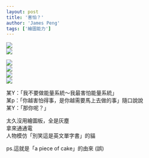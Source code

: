 ```yaml
---
layout: post
title: '害怕？'
author: 'James Peng'
tags: ['繪圖能力']
---
```


[![](http://3.bp.blogspot.com/_AnTT9cbXdqY/SCM1iC7dBtI/AAAAAAAACYw/NBOzonJxHpo/s320/4.png)](http://3.bp.blogspot.com/_AnTT9cbXdqY/SCM1iC7dBtI/AAAAAAAACYw/NBOzonJxHpo/s1600-h/4.png)  
[![](http://4.bp.blogspot.com/_AnTT9cbXdqY/SCM1hS7dBqI/AAAAAAAACYY/wAIp8YwSYjw/s320/1.png)](http://4.bp.blogspot.com/_AnTT9cbXdqY/SCM1hS7dBqI/AAAAAAAACYY/wAIp8YwSYjw/s1600-h/1.png)  
  
[![](http://2.bp.blogspot.com/_AnTT9cbXdqY/SCM1hy7dBsI/AAAAAAAACYo/tN2dBzvwRu8/s320/3.png)](http://2.bp.blogspot.com/_AnTT9cbXdqY/SCM1hy7dBsI/AAAAAAAACYo/tN2dBzvwRu8/s1600-h/3.png)  
[![](http://1.bp.blogspot.com/_AnTT9cbXdqY/SCM1hi7dBrI/AAAAAAAACYg/8T15WxOVCiE/s320/2.png)](http://1.bp.blogspot.com/_AnTT9cbXdqY/SCM1hi7dBrI/AAAAAAAACYg/8T15WxOVCiE/s1600-h/2.png)  
[![](http://1.bp.blogspot.com/_AnTT9cbXdqY/SCOaAi7dBvI/AAAAAAAACZA/54VPkLN2bL8/s320/05.png)](http://1.bp.blogspot.com/_AnTT9cbXdqY/SCOaAi7dBvI/AAAAAAAACZA/54VPkLN2bL8/s1600-h/05.png)  
[![](http://4.bp.blogspot.com/_AnTT9cbXdqY/SCOlIS7dBxI/AAAAAAAACZQ/H9H9zNNVXTA/s320/06.png)](http://4.bp.blogspot.com/_AnTT9cbXdqY/SCOlIS7dBxI/AAAAAAAACZQ/H9H9zNNVXTA/s1600-h/06.png)  
  
某Y：「我不要做能量系統～我最害怕能量系統」  
某p：「你越害怕得事，是你越需要馬上去做的事」隨口說說  
某Y：「那你呢？」  
  
太久沒用繪圖板，全是灰塵  
拿來通通電  
人物模仿「別笑這是英文單字書」的貓  
  
ps.這就是「a piece of cake」的由來 (誤)
